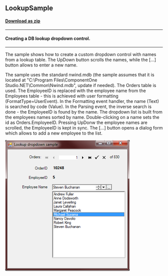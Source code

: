 ## LookupSample
#### [Download as zip](https://grapecity.github.io/DownGit/#/home?url=https://github.com/GrapeCity/ComponentOne-WinForms-Samples/tree/master/NetFramework\Input\VB\LookupSample)
____
#### Creating a DB lookup dropdown control.
____
The sample shows how to create a custom dropdown control with names from a lookup table.
The UpDown button scrolls the names, while the [...] button allows to enter a new name.

The sample uses the standard nwind.mdb (the sample assumes that it is located at "C:\Program Files\ComponentOne Studio.NET\Common\Nwind.mdb", update if needed).
The Orders table is used. The EmployeeID is replaced with the employee name from the Employees table - this is achieved with user formatting (FormatType=UserEvent).
In the Formatting event handler, the name (Text) is searched by code (Value).
In the Parsing event, the inverse search is done - the EmployeeID is found by the name.
The dropdown list is built from the employees names sorted by name.
Double-clicking on a name sets the id as Orders.EmployeeID.
Pressing UpDonw the employee names are scrolled, the EmployeeID is kept in sync. The [...] button opens a dialog form which allows to add a new employee to the list.

![screenshot](screenshot.png)
